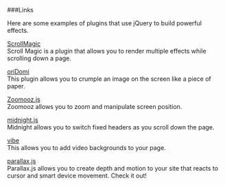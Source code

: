 ###Links

Here are some examples of plugins that use jQuery to build powerful effects.

[ScrollMagic](http://janpaepke.github.io/ScrollMagic/)  
Scroll Magic is a plugin that allows you to render multiple effects while scrolling down a page.

[oriDomi](http://oridomi.com/)  
This plugin allows you to crumple an image on the screen like a piece of paper.

[Zoomooz.js](http://jaukia.github.io/zoomooz/)  
Zoomooz allows you to zoom and manipulate screen position.

[midnight.js](http://aerolab.github.io/midnight.js/)  
Midnight allows you to switch fixed headers as you scroll down the page.

[vibe](http://vodkabears.github.io/vide/)  
This allows you to add video backgrounds to your page.

[parallax.js](http://matthew.wagerfield.com/parallax/)  
Parallax.js allows you to create depth and motion to your site that reacts to cursor and smart device movement. Check it out!
